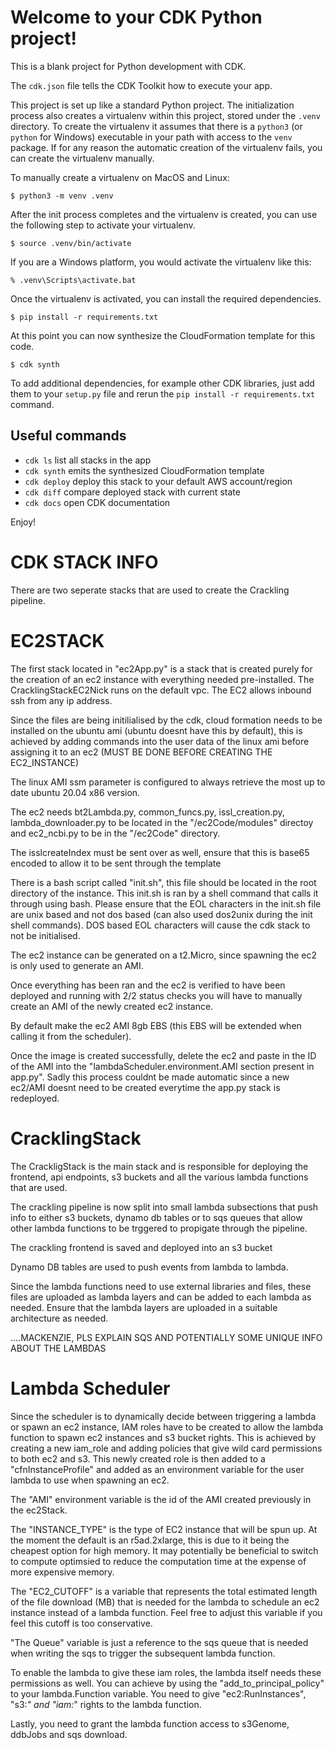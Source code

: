 
# Welcome to your CDK Python project!

This is a blank project for Python development with CDK.

The `cdk.json` file tells the CDK Toolkit how to execute your app.

This project is set up like a standard Python project.  The initialization
process also creates a virtualenv within this project, stored under the `.venv`
directory.  To create the virtualenv it assumes that there is a `python3`
(or `python` for Windows) executable in your path with access to the `venv`
package. If for any reason the automatic creation of the virtualenv fails,
you can create the virtualenv manually.

To manually create a virtualenv on MacOS and Linux:

```
$ python3 -m venv .venv
```

After the init process completes and the virtualenv is created, you can use the following
step to activate your virtualenv.

```
$ source .venv/bin/activate
```

If you are a Windows platform, you would activate the virtualenv like this:

```
% .venv\Scripts\activate.bat
```

Once the virtualenv is activated, you can install the required dependencies.

```
$ pip install -r requirements.txt
```

At this point you can now synthesize the CloudFormation template for this code.

```
$ cdk synth
```

To add additional dependencies, for example other CDK libraries, just add
them to your `setup.py` file and rerun the `pip install -r requirements.txt`
command.

## Useful commands

 * `cdk ls`          list all stacks in the app
 * `cdk synth`       emits the synthesized CloudFormation template
 * `cdk deploy`      deploy this stack to your default AWS account/region
 * `cdk diff`        compare deployed stack with current state
 * `cdk docs`        open CDK documentation

Enjoy!


# CDK STACK INFO

There are two seperate stacks that are used to create the Crackling pipeline.  

# EC2STACK

The first stack located in "ec2App.py" is a stack that is created purely for the creation of an ec2 instance with everything needed pre-installed.  The CracklingStackEC2Nick runs on the default vpc.  The EC2 allows inbound ssh from any ip address.

Since the files are being initilialised by the cdk, cloud formation needs to be installed on the ubuntu ami (ubuntu doesnt have this by default), this is achieved by adding commands into the user data of the linux ami before assigning it to an ec2 (MUST BE DONE BEFORE CREATING THE EC2_INSTANCE)

The linux AMI ssm parameter is configured to always retrieve the most up to date ubuntu 20.04 x86 version.

The ec2 needs bt2Lambda.py, common_funcs.py, issl_creation.py, lambda_downloader.py to be located in the "/ec2Code/modules" directoy and ec2_ncbi.py to be in the "/ec2Code" directory.

The isslcreateIndex must be sent over as well, ensure that this is base65 encoded to allow it to be sent through the template

There is a bash script called "init.sh", this file should be located in the root directory of the instance.  This init.sh is ran by a shell command that calls it through using bash.  Please ensure that the EOL characters in the init.sh file are unix based and not dos based (can also used dos2unix during the init shell commands).  DOS based EOL characters will cause the cdk stack to not be initialised.

The ec2 instance can be generated on a t2.Micro, since spawning the ec2 is only used to generate an AMI.

Once everything has been ran and the ec2 is verified to have been deployed and running with 2/2 status checks you will have to manually create an AMI of the newly created ec2 instance.

By default make the ec2 AMI 8gb EBS (this EBS will be extended when calling it from the scheduler).

Once the image is created successfully, delete the ec2 and paste in the ID of the AMI into the "lambdaScheduler.environment.AMI section present in app.py".  Sadly this process couldnt be made automatic since a new ec2/AMI doesnt need to be created everytime the app.py stack is redeployed.

# CracklingStack

The CrackligStack is the main stack and is responsible for deploying the frontend, api endpoints, s3 buckets and all the various lambda functions that are used.

The crackling pipeline is now split into small lambda subsections that push info to either s3 buckets, dynamo db tables or to sqs queues that allow other lambda functions to be trggered to propigate through the pipeline.

The crackling frontend is saved and deployed into an s3 bucket

Dynamo DB tables are used to push events from lambda to lambda.

Since the lambda functions need to use external libraries and files, these files are uploaded as lambda layers and can be added to each lambda as needed.  Ensure that the lambda layers are uploaded in a suitable architecture as needed.

....MACKENZIE, PLS EXPLAIN SQS AND POTENTIALLY SOME UNIQUE INFO ABOUT THE LAMBDAS

# Lambda Scheduler

Since the scheduler is to dynamically decide between triggering a lambda or spawn an ec2 instance, IAM roles have to be created to allow the lambda function to spawn ec2 instances and s3 bucket rights.  This is achieved by creating a new iam_role and adding policies that give wild card permissions to both ec2 and s3.  This newly created role is then added to a "cfnInstanceProfile" and added as an environment variable for the user lambda to use when spawning an ec2.  

The "AMI" environment variable is the id of the AMI created previously in the ec2Stack.

The "INSTANCE_TYPE" is the type of EC2 instance that will be spun up.  At the moment the default is an r5ad.2xlarge, this is due to it being the cheapest option for high memory.  It may potentially be beneficial to switch to compute optimsied to reduce the computation time at the expense of more expensive memory.  

The "EC2_CUTOFF" is a variable that represents the total estimated length of the file download (MB) that is needed for the lambda to schedule an ec2 instance instead of a lambda function.  Feel free to adjust this variable if you feel this cutoff is too conservative.

"The Queue" variable is just a reference to the sqs queue that is needed when writing the sqs to trigger the subsequent lambda function.

To enable the lambda to give these iam roles, the lambda itself needs these permissions as well.  You can achieve by using the "add_to_principal_policy" to your lambda.Function variable.  You need to give "ec2:RunInstances", "s3:*" and "iam:*" rights to the lambda function.

Lastly, you need to grant the lambda function access to s3Genome, ddbJobs and sqs download.












